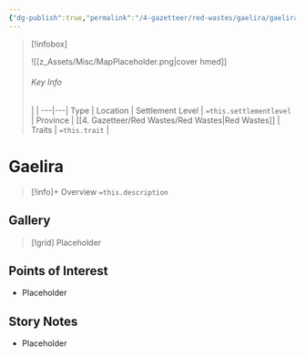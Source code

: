 ```yaml
---
{"dg-publish":true,"permalink":"/4-gazetteer/red-wastes/gaelira/gaelira/"}
---
```



> [!infobox]
> 
> ![[z_Assets/Misc/MapPlaceholder.png\|cover hmed]]
> ###### Key Info
>  |   |
> ---|---|
> Type | Location |
> Settlement Level | `=this.settlementlevel` |
> Province | [[4. Gazetteer/Red Wastes/Red Wastes\|Red Wastes]] |
> Traits | `=this.trait` |

# Gaelira

> [!info]+ Overview
> `=this.description`

## Gallery

>[!grid]
>Placeholder


## Points of Interest

- Placeholder

## Story Notes

- Placeholder